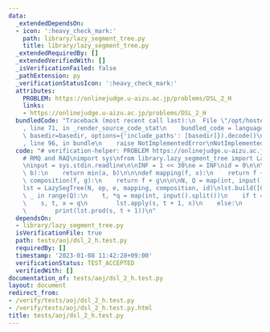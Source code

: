 ```yaml
---
data:
  _extendedDependsOn:
  - icon: ':heavy_check_mark:'
    path: library/lazy_segment_tree.py
    title: library/lazy_segment_tree.py
  _extendedRequiredBy: []
  _extendedVerifiedWith: []
  _isVerificationFailed: false
  _pathExtension: py
  _verificationStatusIcon: ':heavy_check_mark:'
  attributes:
    PROBLEM: https://onlinejudge.u-aizu.ac.jp/problems/DSL_2_H
    links:
    - https://onlinejudge.u-aizu.ac.jp/problems/DSL_2_H
  bundledCode: "Traceback (most recent call last):\n  File \"/opt/hostedtoolcache/PyPy/3.7.13/x64/site-packages/onlinejudge_verify/documentation/build.py\"\
    , line 71, in _render_source_code_stat\n    bundled_code = language.bundle(stat.path,\
    \ basedir=basedir, options={'include_paths': [basedir]}).decode()\n  File \"/opt/hostedtoolcache/PyPy/3.7.13/x64/site-packages/onlinejudge_verify/languages/python.py\"\
    , line 96, in bundle\n    raise NotImplementedError\nNotImplementedError\n"
  code: "# verification-helper: PROBLEM https://onlinejudge.u-aizu.ac.jp/problems/DSL_2_H\n\
    # RMQ and RAQ\nimport sys\nfrom library.lazy_segment_tree import LazySegTree\n\
    \ninput = sys.stdin.readline\n\nINF = 1 << 30\ne = INF\nid = 0\n\n\ndef op(a,\
    \ b):\n    return min(a, b)\n\n\ndef mapping(f, x):\n    return f + x\n\n\ndef\
    \ composition(f, g):\n    return f + g\n\n\nN, Q = map(int, input().split())\n\
    lst = LazySegTree(N, op, e, mapping, composition, id)\nlst.build([0] * N)\nfor\
    \ _ in range(Q):\n    t, *q = map(int, input().split())\n    if t == 0:\n    \
    \    s, t, x = q\n        lst.apply(s, t + 1, x)\n    else:\n        s, t = q\n\
    \        print(lst.prod(s, t + 1))\n"
  dependsOn:
  - library/lazy_segment_tree.py
  isVerificationFile: true
  path: tests/aoj/dsl_2_h.test.py
  requiredBy: []
  timestamp: '2023-01-08 11:42:28+09:00'
  verificationStatus: TEST_ACCEPTED
  verifiedWith: []
documentation_of: tests/aoj/dsl_2_h.test.py
layout: document
redirect_from:
- /verify/tests/aoj/dsl_2_h.test.py
- /verify/tests/aoj/dsl_2_h.test.py.html
title: tests/aoj/dsl_2_h.test.py
---
```

